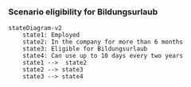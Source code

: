 ### Scenario eligibility for Bildungsurlaub
```mermaid
stateDiagram-v2
    state1: Employed
    state2: In the company for more than 6 months
    state3: Eligible for Bildungsurlaub
    state4: Can use up to 10 days every two years
    state1 -->  state2
    state2 --> state3
    state3 --> state4
```
